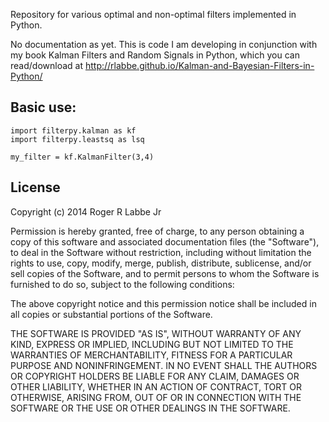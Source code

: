Repository for various optimal and non-optimal filters implemented in Python.

No documentation as yet. This is code I am developing in conjunction with my
book Kalman Filters and Random Signals in Python, which you can read/download at
http://rlabbe.github.io/Kalman-and-Bayesian-Filters-in-Python/

Basic use:
--
```
import filterpy.kalman as kf
import filterpy.leastsq as lsq

my_filter = kf.KalmanFilter(3,4)
```



License
--
Copyright (c) 2014 Roger R Labbe Jr

Permission is hereby granted, free of charge, to any person obtaining a copy
of this software and associated documentation files (the "Software"), to deal
in the Software without restriction, including without limitation the rights
to use, copy, modify, merge, publish, distribute, sublicense, and/or sell
copies of the Software, and to permit persons to whom the Software is
furnished to do so, subject to the following conditions:

The above copyright notice and this permission notice shall be included in
all copies or substantial portions of the Software.

THE SOFTWARE IS PROVIDED "AS IS", WITHOUT WARRANTY OF ANY KIND, EXPRESS OR
IMPLIED, INCLUDING BUT NOT LIMITED TO THE WARRANTIES OF MERCHANTABILITY,
FITNESS FOR A PARTICULAR PURPOSE AND NONINFRINGEMENT. IN NO EVENT SHALL THE
AUTHORS OR COPYRIGHT HOLDERS BE LIABLE FOR ANY CLAIM, DAMAGES OR OTHER
LIABILITY, WHETHER IN AN ACTION OF CONTRACT, TORT OR OTHERWISE, ARISING FROM,
OUT OF OR IN CONNECTION WITH THE SOFTWARE OR THE USE OR OTHER DEALINGS IN
THE SOFTWARE.
